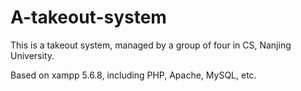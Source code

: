 # A-takeout-system
This is a takeout system, managed by a group of four in CS, Nanjing University.

Based on xampp 5.6.8, including PHP, Apache, MySQL, etc.
